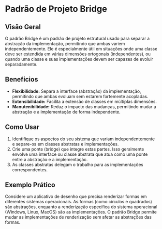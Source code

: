 # Padrão de Projeto Bridge

## Visão Geral
O padrão Bridge é um padrão de projeto estrutural usado para separar a abstração da implementação, permitindo que ambas variem independentemente. Ele é especialmente útil em situações onde uma classe deve ser estendida em várias dimensões ortogonais (independentes), ou quando uma classe e suas implementações devem ser capazes de evoluir separadamente.

## Benefícios
- **Flexibilidade:** Separa a interface (abstração) da implementação, permitindo que ambas evoluam sem estarem fortemente acopladas.
- **Extensibilidade:** Facilita a extensão de classes em múltiplas dimensões.
- **Manutenibilidade:** Reduz o impacto das mudanças, permitindo mudar a abstração e a implementação de forma independente.

## Como Usar
1. Identifique os aspectos do seu sistema que variam independentemente e separe-os em classes abstratas e implementações.
2. Crie uma ponte (bridge) que integre estas partes. Isso geralmente envolve uma interface ou classe abstrata que atua como uma ponte entre a abstração e a implementação.
3. As classes abstratas delegam o trabalho para as implementações correspondentes.

## Exemplo Prático
Considere um aplicativo de desenho que precisa renderizar formas em diferentes sistemas operacionais. As formas (como círculos e quadrados) são abstrações, enquanto a renderização específica do sistema operacional (Windows, Linux, MacOS) são as implementações. O padrão Bridge permite mudar as implementações de renderização sem afetar as abstrações das formas.

